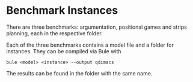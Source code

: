 Benchmark Instances
=================== 

There are three benchmarks: argumentation, positional games and strips
planning, each in the respective folder. 

Each of the three benchmarks contains a model file and a folder for instances. 
They can be compiled via Bule with 

```
bule <model> <instance> --output qdimacs
```

The results can be found in the folder with the same name. 

